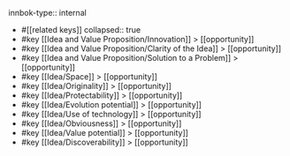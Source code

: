 innbok-type:: internal
- #[[related keys]]
collapsed:: true
- #key [[Idea and Value Proposition/Innovation]] > [[opportunity]]
- #key [[Idea and Value Proposition/Clarity of the Idea]] > [[opportunity]]
- #key [[Idea and Value Proposition/Solution to a Problem]] > [[opportunity]]
- #key [[Idea/Space]] > [[opportunity]]
- #key [[Idea/Originality]] > [[opportunity]]
- #key [[Idea/Protectability]] > [[opportunity]]
- #key [[Idea/Evolution potential]] > [[opportunity]]
- #key [[Idea/Use of technology]] > [[opportunity]]
- #key [[Idea/Obviousness]] > [[opportunity]]
- #key [[Idea/Value potential]] > [[opportunity]]
- #key [[Idea/Discoverability]] > [[opportunity]]




